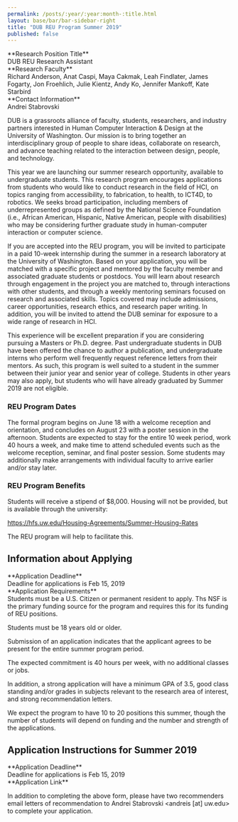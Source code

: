 ```yaml
---
permalink: /posts/:year/:year:month-:title.html
layout: base/bar/bar-sidebar-right
title: "DUB REU Program Summer 2019"
published: false
---
```


<div class="row">
<div class="col-md-4" markdown="block">
**Research Position Title**
</div>
<div class="col-md-8" markdown="block">
DUB REU Research Assistant
</div>
</div>

<div class="row">
<div class="col-md-4" markdown="block">
**Research Faculty**
</div>
<div class="col-md-8" markdown="block">
Richard Anderson, Anat Caspi, Maya Cakmak, Leah Findlater, James Fogarty, Jon Froehlich, Julie Kientz, Andy Ko, Jennifer Mankoff, Kate Starbird
</div>
</div>

<div class="row">
<div class="col-md-4" markdown="block">
**Contact Information**
</div>
<div class="col-md-8" markdown="block">
Andrei Stabrovski <andreis [at] uw.edu>
</div>
</div>

DUB is a grassroots alliance of faculty, students, researchers, and industry partners interested in Human Computer Interaction & Design at the University of Washington. Our mission is to bring together an interdisciplinary group of people to share ideas, collaborate on research, and advance teaching related to the interaction between design, people, and technology.

This year we are launching our summer research opportunity, available to undergraduate students. This research program encourages applications from students who would like to conduct research in the field of HCI, on topics ranging from accessibility, to fabrication, to health, to ICT4D, to robotics. We seeks broad participation, including members of underrepresented groups as defined by the National Science Foundation (i.e., African American, Hispanic, Native American, people with disabilities) who may be considering further graduate study in human-computer interaction or computer science.

If you are accepted into the REU program, you will be invited to participate in a paid 10-week internship during the summer in a research laboratory at the University of Washington. Based on your application, you will be matched with a specific project and mentored by the faculty member and associated graduate students or postdocs. You will learn about research through engagement in the project you are matched to, through interactions with other students, and through a weekly mentoring seminars focused on research and associated skills. Topics covered may include admissions, career opportunities, research ethics, and research paper writing. In addition, you will be invited to attend the DUB seminar for exposure to a wide range of research in HCI.

This experience will be excellent preparation if you are considering pursuing a Masters or Ph.D. degree. Past undergraduate students in DUB have been offered the chance to author a publication, and undergraduate interns who perform well frequently request reference letters from their mentors.   As such, this program is well suited to a student in the summer between their junior year and senior year of college. Students in other years may also apply, but students who will have already graduated by Summer 2019 are not eligible.

### REU Program Dates
The formal program begins on June 18 with a welcome reception and orientation, and concludes on August 23 with a poster session in the afternoon. Students are expected to stay for the entire 10 week period, work 40 hours a week, and make time to attend scheduled events such as the welcome reception, seminar, and final poster session. Some students may additionally make arrangements with individual faculty to arrive earlier and/or stay later.

### REU Program Benefits
Students will receive a stipend of $8,000.  Housing will not be provided, but is available through the university:

<https://hfs.uw.edu/Housing-Agreements/Summer-Housing-Rates>

The REU program will help to facilitate this.

## Information about Applying

<div class="row">
<div class="col-md-4" markdown="block">
**Application Deadline**
</div>
<div class="col-md-8" markdown="block">
Deadline for applications is Feb 15, 2019
</div>
</div>

<div class="row">
<div class="col-md-4" markdown="block">
**Application Requirements**
</div>
<div class="col-md-8" markdown="block">
Students must be a U.S. Citizen or permanent resident to apply. Ths NSF is the primary funding source for the program and requires this for its funding of REU positions.

Students must be 18 years old or older.

Submission of an application indicates that the applicant agrees to be present for the entire summer program period.

The expected commitment is 40 hours per week, with no additional classes or jobs.
</div>
</div>

In addition, a strong application will have a minimum GPA of 3.5, good class standing and/or grades in subjects relevant to the research area of interest, and strong recommendation letters.

We expect the program to have 10 to 20 positions this summer, though the number of students will depend on funding and the number and strength of the applications.

## Application Instructions for Summer 2019

<div class="row">
<div class="col-md-4" markdown="block">
**Application Deadline**
</div>
<div class="col-md-8" markdown="block">
Deadline for applications is Feb 15, 2019
</div>
</div>

<div class="row">
<div class="col-md-4" markdown="block">
**Application Link**
</div>
<div class="col-md-8" markdown="block">
<https://goo.gl/forms/YL4XTaadishMO1fA2>
</div>
</div>


In addition to completing the above form, please have two recommenders email letters of recommendation to Andrei Stabrovski <andreis [at] uw.edu> to complete your application.
